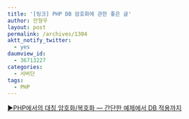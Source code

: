 ```yaml
---
title: '[링크] PHP DB 암호화에 관한 좋은 글'
author: 안형우
layout: post
permalink: /archives/1304
aktt_notify_twitter:
  - yes
daumview_id:
  - 36713227
categories:
  - 서버단
tags:
  - PHP
---
```

[▶PHP에서의 대칭 암호화/복호화 ― 간단한 예제에서 DB 적용까지][1]

 [1]: http://solskjaer.tistory.com/169